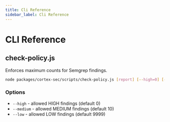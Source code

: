 ```yaml
---
title: Cli Reference
sidebar_label: Cli Reference
---
```


# CLI Reference

## check-policy.js

Enforces maximum counts for Semgrep findings.

```bash
node packages/cortex-sec/scripts/check-policy.js [report] [--high=0] [--medium=10] [--low=9999]
```

### Options

- `--high` - allowed HIGH findings (default 0)
- `--medium` - allowed MEDIUM findings (default 10)
- `--low` - allowed LOW findings (default 9999)
